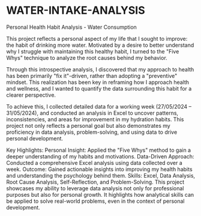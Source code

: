 # WATER-INTAKE-ANALYSIS
Personal Health Habit Analysis - Water Consumption


This project reflects a personal aspect of my life that I sought to improve: the habit of drinking more water. Motivated by a desire to better understand why I struggle with maintaining this healthy habit, I turned to the "Five Whys" technique to analyze the root causes behind my behavior.

Through this introspective analysis, I discovered that my approach to health has been primarily "fix it"-driven, rather than adopting a "preventive" mindset. This realization has been key in reframing how I approach health and wellness, and I wanted to quantify the data surrounding this habit for a clearer perspective.

To achieve this, I collected detailed data for a working week (27/05/2024 – 31/05/2024), and conducted an analysis in Excel to uncover patterns, inconsistencies, and areas for improvement in my hydration habits. This project not only reflects a personal goal but also demonstrates my proficiency in data analysis, problem-solving, and using data to drive personal development.

Key Highlights:
Personal Insight: Applied the "Five Whys" method to gain a deeper understanding of my habits and motivations.
Data-Driven Approach: Conducted a comprehensive Excel analysis using data collected over a week.
Outcome: Gained actionable insights into improving my health habits and understanding the psychology behind them.
Skills: Excel, Data Analysis, Root Cause Analysis, Self-Reflection, and Problem-Solving.
This project showcases my ability to leverage data analysis not only for professional purposes but also for personal growth. It highlights how analytical skills can be applied to solve real-world problems, even in the context of personal development.
